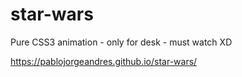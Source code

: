 # star-wars
Pure CSS3 animation - only for desk - must watch XD

https://pablojorgeandres.github.io/star-wars/
